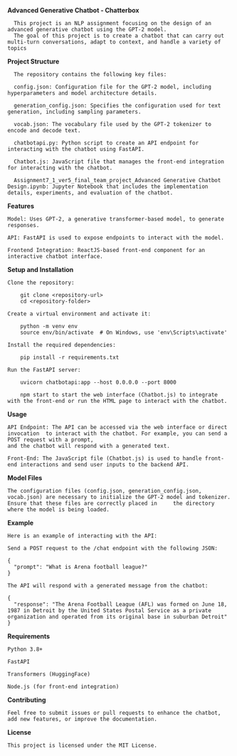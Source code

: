 **Advanced Generative Chatbot  - Chatterbox**

      This project is an NLP assignment focusing on the design of an advanced generative chatbot using the GPT-2 model. 
      The goal of this project is to create a chatbot that can carry out multi-turn conversations, adapt to context, and handle a variety of topics

**Project Structure**

      The repository contains the following key files:
      
      config.json: Configuration file for the GPT-2 model, including hyperparameters and model architecture details.
      
      generation_config.json: Specifies the configuration used for text generation, including sampling parameters.
      
      vocab.json: The vocabulary file used by the GPT-2 tokenizer to encode and decode text.
      
      chatbotapi.py: Python script to create an API endpoint for interacting with the chatbot using FastAPI.
      
      Chatbot.js: JavaScript file that manages the front-end integration for interacting with the chatbot.
      
      Assignment7_1_ver5_final_team_project_Advanced Generative Chatbot Design.ipynb: Jupyter Notebook that includes the implementation details, experiments, and evaluation of the chatbot.

**Features**

    Model: Uses GPT-2, a generative transformer-based model, to generate responses.
    
    API: FastAPI is used to expose endpoints to interact with the model.
    
    Frontend Integration: ReactJS-based front-end component for an interactive chatbot interface.

**Setup and Installation**

    Clone the repository:

        git clone <repository-url>
        cd <repository-folder>

    Create a virtual environment and activate it:

        python -m venv env
        source env/bin/activate  # On Windows, use 'env\Scripts\activate'

    Install the required dependencies:

        pip install -r requirements.txt

    Run the FastAPI server:

        uvicorn chatbotapi:app --host 0.0.0.0 --port 8000
    
        npm start to start the web interface (Chatbot.js) to integrate with the front-end or run the HTML page to interact with the chatbot.

**Usage**

    API Endpoint: The API can be accessed via the web interface or direct invocation  to interact with the chatbot. For example, you can send a POST request with a prompt, 
    and the chatbot will respond with a generated text.
  
    Front-End: The JavaScript file (Chatbot.js) is used to handle front-end interactions and send user inputs to the backend API.

**Model Files**

    The configuration files (config.json, generation_config.json, vocab.json) are necessary to initialize the GPT-2 model and tokenizer. Ensure that these files are correctly placed in     the directory where the model is being loaded.

**Example**

    Here is an example of interacting with the API:
    
    Send a POST request to the /chat endpoint with the following JSON:
    
    {
      "prompt": "What is Arena football league?"
    }
    
    The API will respond with a generated message from the chatbot:
    
    {
      "response": "The Arena Football League (AFL) was formed on June 18, 1987 in Detroit by the United States Postal Service as a private organization and operated from its original base in suburban Detroit"
    }

**Requirements**

    Python 3.8+
    
    FastAPI
    
    Transformers (HuggingFace)
    
    Node.js (for front-end integration)

**Contributing**

    Feel free to submit issues or pull requests to enhance the chatbot, add new features, or improve the documentation.

**License**

    This project is licensed under the MIT License.
